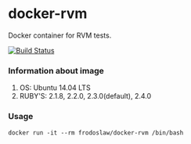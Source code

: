 # docker-rvm
Docker container for RVM tests.

[![Build Status](https://travis-ci.org/frodoslaw/docker-rvm.svg?branch=master)](https://travis-ci.org/frodoslaw/docker-rvm)

### Information about image
  1. OS: Ubuntu 14.04 LTS
  2. RUBY'S: 2.1.8, 2.2.0, 2.3.0(default), 2.4.0

### Usage
    docker run -it --rm frodoslaw/docker-rvm /bin/bash

